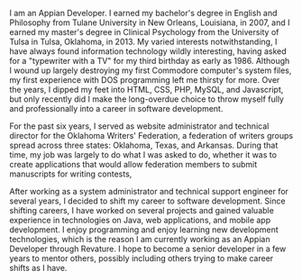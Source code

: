 I am an Appian Developer. I earned my bachelor's degree in English and Philosophy from Tulane University in New Orleans, Louisiana, in 2007, and I earned my master's degree in Clinical Psychology from the University of Tulsa in Tulsa, Oklahoma, in 2013. My varied interests notwithstanding, I have always found information technology wildly interesting, having asked for a "typewriter with a TV" for my third birthday as early as 1986. Although I wound up largely destroying my first Commodore computer's system files, my first experience with DOS programming left me thirsty for more. Over the years, I dipped my feet into HTML, CSS, PHP, MySQL, and Javascript, but only recently did I make the long-overdue choice to throw myself fully and professionally into a career in software development.

For the past six years, I served as website administrator and technical director for the Oklahoma Writers' Federation, a federation of writers groups spread across three states: Oklahoma, Texas, and Arkansas. During that time, my job was largely to do what I was asked to do, whether it was to create applications that would allow federation members to submit manuscripts for writing contests, 

After working as a system administrator and technical support engineer for several years, I decided to shift my career to software development. Since shifting careers,  I have worked on several projects and gained valuable experience in technologies on Java, web applications, and mobile app development. I enjoy programming and enjoy learning new development technologies, which is the reason I am currently working as an Appian Developer through Revature.  I hope to become a senior developer in a few years to mentor others, possibly including others trying to make career shifts as I have.